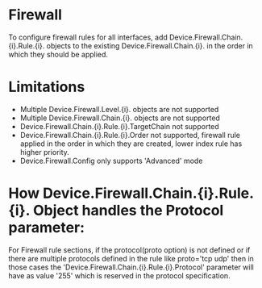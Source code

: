 # Firewall
To configure firewall rules for all interfaces, add Device.Firewall.Chain.{i}.Rule.{i}. objects to the existing Device.Firewall.Chain.{i}. in the order in which they should be applied.

# Limitations
- Multiple Device.Firewall.Level.{i}. objects are not supported
- Multiple Device.Firewall.Chain.{i}. objects are not supported
- Device.Firewall.Chain.{i}.Rule.{i}.TargetChain not supported
- Device.Firewall.Chain.{i}.Rule.{i}.Order not supported, firewall rule applied in the order in which they are created, lower index rule has higher priority.
- Device.Firewall.Config only supports 'Advanced' mode

# How Device.Firewall.Chain.{i}.Rule.{i}. Object handles the Protocol parameter:

For Firewall rule sections, if the protocol(proto option) is not defined or if there are multiple protocols defined in the rule like proto='tcp udp' then in those cases the 'Device.Firewall.Chain.{i}.Rule.{i}.Protocol' parameter will have as value '255' which is reserved in the protocol specification.
